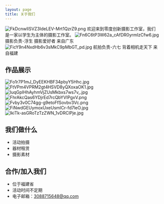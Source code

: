 ```yaml
---
layout: page
title: 关于我们
---
```

![FkDcnwIlSVZ3IdeLEV-Mrt1QzrZ9.png](https://s2.loli.net/2024/03/16/nSTjofIaN8QcpOw.png)
欢迎来到零度创新摄影工作室，我们是一家以学生为主体的摄影工作室。
![Fn6C6tP3W62a_cAfDR0yrmIzCfw6.jpg](https://s2.loli.net/2024/03/03/SfdPkms3ub9XLT6.jpg)
摄影负责-浮生 摄影爱好者 来自广东
![FicY9n4NxdHb6v3sMkC9pMbGT_pd.jpg](https://s2.loli.net/2024/03/03/txGTAyCL6D9BVip.jpg)
航拍负责-六七 背着相机走天下 来自福建

## 作品展示
![Fo1r7P1mJ_DyEEKHBF34pbyY5Hhc.jpg](https://s2.loli.net/2024/03/03/OePN9EGqtVL4b5m.jpg)
![FtVPm4VPRM2gt4HSVD8yQXoxaOK1.jpg](https://s2.loli.net/2024/03/03/EsivXN5rdMSkB7a.jpg)
![luqGpIHhAyhmVjZUsMkbxs7ws7v_.jpg](https://s2.loli.net/2024/03/03/szpmyAt3ObJfXLk.jpg)
![FhrAkcQas6YDjrEd7rcQbYVIPgxV.png](https://s2.loli.net/2024/03/03/TXBEv17RZU9Or3d.png)
![Fvby3v0C74gg-g9etoFfSovbv3Vc.png](https://s2.loli.net/2024/03/03/KwOS8hHZRV316xr.png)
![FiNwdGEUymoxUxeUsmlCr-fd7leO.jpg](https://s2.loli.net/2024/03/03/xEOoXlUvTMLWS3D.jpg)
![lkiTk-asGRoTzTzZWN_1vDRClPje.jpg](https://s2.loli.net/2024/03/03/I4RiBluM1nob7Yc.jpg)

## 我们做什么
* 活动拍摄
* 器材租赁
* 摄影素材

## 合作/加入我们
* 位于福建省
* 活动时间不定期
* 电子邮箱：[3088715648@qq.com](mailto:3088715648@qq.com)
